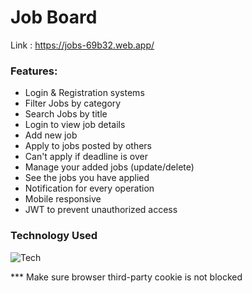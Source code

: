 # Job Board

Link : <a href="https://jobs-69b32.web.app/" target="_blank">https://jobs-69b32.web.app/</a>

### Features:

- Login & Registration systems
- Filter Jobs by category
- Search Jobs by title
- Login to view job details
- Add new job
- Apply to jobs posted by others
- Can't apply if deadline is over
- Manage your added jobs (update/delete)
- See the jobs you have applied
- Notification for every operation
- Mobile responsive
- JWT to prevent unauthorized access

### Technology Used

![Tech](https://skillicons.dev/icons?i=react,nodejs,express,mongo,firebase,tailwind)

\*\*\* Make sure browser third-party cookie is not blocked
